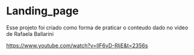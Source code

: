 # Landing_page
 Esse projeto foi criado como forma de praticar o conteudo dado no video de Rafaela Ballarini 
 
 https://www.youtube.com/watch?v=llF6vD-RljE&t=2356s
 
